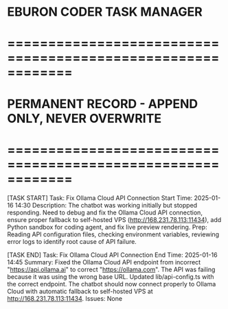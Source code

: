 # EBURON CODER TASK MANAGER
# ============================================================
# PERMANENT RECORD - APPEND ONLY, NEVER OVERWRITE
# ============================================================

[TASK START]
Task: Fix Ollama Cloud API Connection
Start Time: 2025-01-16 14:30
Description: The chatbot was working initially but stopped responding. Need to debug and fix the Ollama Cloud API connection, ensure proper fallback to self-hosted VPS (http://168.231.78.113:11434), add Python sandbox for coding agent, and fix live preview rendering.
Prep: Reading API configuration files, checking environment variables, reviewing error logs to identify root cause of API failure.


[TASK END]
Task: Fix Ollama Cloud API Connection
End Time: 2025-01-16 14:45
Summary: Fixed the Ollama Cloud API endpoint from incorrect "https://api.ollama.ai" to correct "https://ollama.com". The API was failing because it was using the wrong base URL. Updated lib/api-config.ts with the correct endpoint. The chatbot should now connect properly to Ollama Cloud with automatic fallback to self-hosted VPS at http://168.231.78.113:11434.
Issues: None
